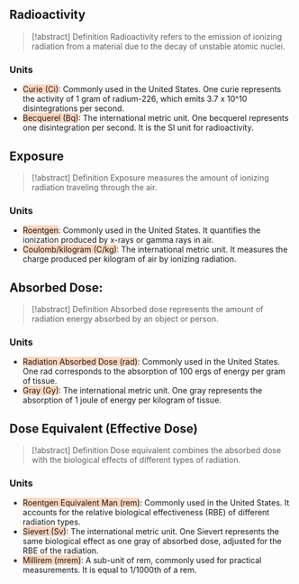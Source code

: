 ## Radioactivity
> [!abstract] Definition
> Radioactivity refers to the emission of ionizing radiation from a material due to the decay of unstable atomic nuclei. 
### Units
- <span style="background:rgba(255, 183, 139, 0.55)">Curie (Ci)</span>: Commonly used in the United States. One curie represents the activity of 1 gram of radium-226, which emits 3.7 x 10^10 disintegrations per second.
- <span style="background:rgba(255, 183, 139, 0.55)">Becquerel (Bq)</span>: The international metric unit. One becquerel represents one disintegration per second. It is the SI unit for radioactivity.
## Exposure
> [!abstract] Definition
> Exposure measures the amount of ionizing radiation traveling through the air. 
### Units
- <span style="background:rgba(255, 183, 139, 0.55)">Roentgen</span>: Commonly used in the United States. It quantifies the ionization produced by x-rays or gamma rays in air.
- <span style="background:rgba(255, 183, 139, 0.55)">Coulomb/kilogram (C/kg)</span>: The international metric unit. It measures the charge produced per kilogram of air by ionizing radiation.
## Absorbed Dose:
> [!abstract] Definition
> Absorbed dose represents the amount of radiation energy absorbed by an object or person. 
### Units
- <span style="background:rgba(255, 183, 139, 0.55)">Radiation Absorbed Dose (rad)</span>: Commonly used in the United States. One rad corresponds to the absorption of 100 ergs of energy per gram of tissue.
- <span style="background:rgba(255, 183, 139, 0.55)">Gray (Gy)</span>: The international metric unit. One gray represents the absorption of 1 joule of energy per kilogram of tissue.
## Dose Equivalent (Effective Dose)
> [!abstract] Definition
> Dose equivalent combines the absorbed dose with the biological effects of different types of radiation. 

### Units
- <span style="background:rgba(255, 183, 139, 0.55)">Roentgen Equivalent Man (rem)</span>: Commonly used in the United States. It accounts for the relative biological effectiveness (RBE) of different radiation types.
- <span style="background:rgba(255, 183, 139, 0.55)">Sievert (Sv)</span>: The international metric unit. One Sievert represents the same biological effect as one gray of absorbed dose, adjusted for the RBE of the radiation.
- <span style="background:rgba(255, 183, 139, 0.55)">Millirem (mrem)</span>: A sub-unit of rem, commonly used for practical measurements. It is equal to 1/1000th of a rem.